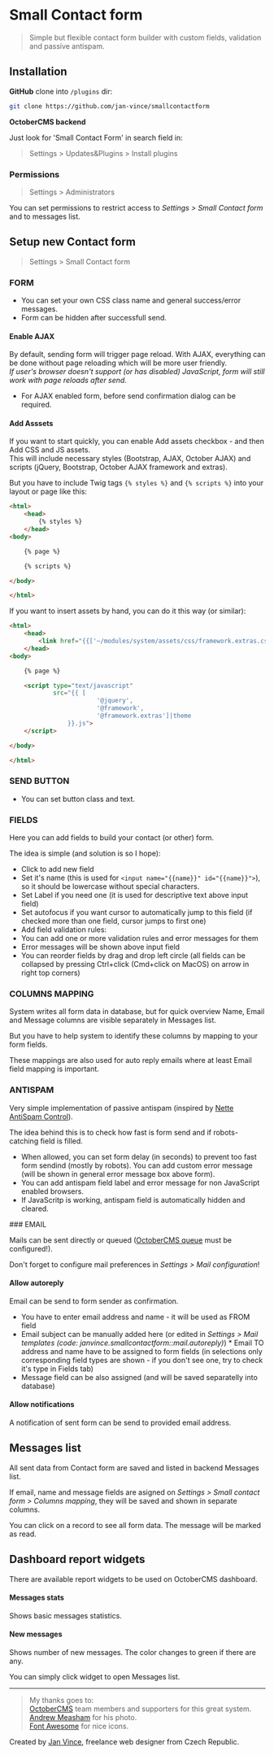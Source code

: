 # Small Contact form
> Simple but flexible contact form builder with custom fields, validation and passive antispam.


## Installation

**GitHub** clone into `/plugins` dir:

```sh
git clone https://github.com/jan-vince/smallcontactform
```

**OctoberCMS backend**

Just look for 'Small Contact Form' in search field in:
> Settings > Updates&Plugins > Install plugins

### Permissions

> Settings > Administrators

You can set permissions to restrict access to *Settings > Small Contact form* and to messages list.


## Setup new Contact form

> Settings > Small Contact form

### FORM

* You can set your own CSS class name and general success/error messages.
* Form can be hidden after successfull send.

#### Enable AJAX

By default, sending form will trigger page reload. With AJAX, everything can be done without page reloading which will be more user friendly.    
*If user's browser doesn't support (or has disabled) JavaScript, form will still work with page reloads after send.*

* For AJAX enabled form, before send confirmation dialog can be required.


#### Add Asssets

If you want to start quickly, you can enable Add assets checkbox - and then Add CSS and JS assets.    
This will include necessary styles (Bootstrap, AJAX, October AJAX) and scripts (jQuery, Bootstrap, October AJAX framework and extras).

But you have to include Twig tags ````{% styles %}```` and ````{% scripts %}```` into your layout or page like this:

````html
<html>
	<head>
		{% styles %}
	</head>
<body>

	{% page %}

	{% scripts %}

</body>

</html>
````

If you want to insert assets by hand, you can do it this way (or similar):

````html
<html>
	<head>
		<link href="{{['~/modules/system/assets/css/framework.extras.css']|theme }}" rel="stylesheet">		
	</head>
<body>

	{% page %}

	<script type="text/javascript"
			src="{{ [
						'@jquery',
						'@framework',
	                    '@framework.extras']|theme
				}}.js">
	</script>

</body>

</html>
````

### SEND BUTTON

* You can set button class and text.


### FIELDS

Here you can add fields to build your contact (or other) form.

The idea is simple (and solution is so I hope):

* Click to add new field
* Set it's name (this is used for ````<input name="{{name}}" id="{{name}}">````), so it should be lowercase without special characters.
* Set Label if you need one (it is used for descriptive text above input field)
* Set autofocus if you want cursor to automatically jump to this field (if checked more than one field, cursor jumps to first one)
* Add field validation rules:
 * You can add one or more validation rules and error messages for them
 * Error messages will be shown above input field
* You can reorder fields by drag and drop left circle (all fields can be collapsed by pressing Ctrl+click (Cmd+click on MacOS) on arrow in right top corners)

### COLUMNS MAPPING

System writes all form data in database, but for quick overview Name, Email and Message columns are visible separately in Messages list.

But you have to help system to identify these columns by mapping to your form fields.

These mappings are also used for auto reply emails where at least Email field mapping is important.


### ANTISPAM

Very simple implementation of passive antispam (inspired by [Nette AntiSpam Control](https://gist.github.com/Michal-Mikolas/2388131)).

The idea behind this is to check how fast is form send and if robots-catching field is filled.

* When allowed, you can set form delay (in seconds) to prevent too fast form sendind (mostly by robots). You can add custom error message (will be shown in general error message box above form).
* You can add antispam field label and error message for non JavaScript enabled browsers.
 * If JavaScritp is working, antispam field is automatically hidden and cleared.


### EMAIL

Mails can be sent directly or queued ([OctoberCMS queue](https://octobercms.com/docs/services/queues) must be configured!).

Don't forget to configure mail preferences in *Settings > Mail configuration*!

#### Allow autoreply

Email can be send to form sender as confirmation.

* You have to enter email address and name - it will be used as FROM field
* Email subject can be manually added here (or edited in *Settings > Mail templates (code: janvince.smallcontactform::mail.autoreply)*)
* Email TO address and name have to be assigned to form fields (in selections only corresponding field types are shown - if you don't see one, try to check it's type in Fields tab)
 * Message field can be also assigned (and will be saved separatelly into database)

#### Allow notifications

A notification of sent form can be send to provided email address.


## Messages list

All sent data from Contact form are saved and listed in backend Messages list.

If email, name and message fields are asigned on *Settings > Small contact form > Columns mapping*, they will be saved and shown in separate columns.

You can click on a record to see all form data. The message will be marked as read.


## Dashboard report widgets

There are available report widgets to be used on OctoberCMS dashboard.

#### Messages stats

Shows basic messages statistics.


#### New messages

Shows number of new messages. The color changes to green if there are any.

You can simply click widget to open Messages list.


----
> My thanks goes to:    
> [OctoberCMS](http://www.octobercms.com) team members and supporters for this great system.   
> [Andrew Measham](https://unsplash.com/@andrewmeasham) for his photo.   
> [Font Awesome](http://fontawesome.io/icons/) for nice icons.


Created by [Jan Vince](http://www.vince.cz), freelance web designer from Czech Republic.
